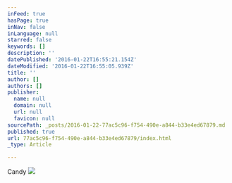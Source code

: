 ```yaml
---
inFeed: true
hasPage: true
inNav: false
inLanguage: null
starred: false
keywords: []
description: ''
datePublished: '2016-01-22T16:55:21.154Z'
dateModified: '2016-01-22T16:55:05.939Z'
title: ''
author: []
authors: []
publisher:
  name: null
  domain: null
  url: null
  favicon: null
sourcePath: _posts/2016-01-22-77ac5c96-f754-490e-a844-b33e4ed67879.md
published: true
url: 77ac5c96-f754-490e-a844-b33e4ed67879/index.html
_type: Article

---
```

Candy
![](https://the-grid-user-content.s3-us-west-2.amazonaws.com/789e3b18-e8d5-4837-8ec6-d826819a26dd.jpg)